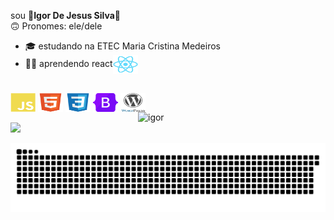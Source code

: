sou <b> 💎Igor De Jesus Silva💎</b><br>
 :upside_down_face:  Pronomes: ele/dele<br>
- 🎓 estudando na ETEC Maria Cristina Medeiros<Br>
- 👨‍💻 aprendendo react<img align="center" alt="HTML" height="30" width="40" src="https://raw.githubusercontent.com/devicons/devicon/master/icons/react/react-original.svg">
<!--<div style="cursor:pointer;"><a herf="#">projetos</a></div>-->
 <div style="display: inline_block"><br>
  <img align="center" alt="Js" height="30" width="40" src="https://raw.githubusercontent.com/devicons/devicon/master/icons/javascript/javascript-plain.svg">
  <img align="center" alt="HTML" height="30" width="40" src="https://raw.githubusercontent.com/devicons/devicon/master/icons/html5/html5-original.svg">
  <img align="center" alt="CSS" height="30" width="40" src="https://raw.githubusercontent.com/devicons/devicon/master/icons/css3/css3-original.svg">
  <img align="center" alt="HTML" height="30" width="40" src="https://raw.githubusercontent.com/devicons/devicon/master/icons/bootstrap/bootstrap-original.svg">
  <img align="center" alt="HTML" height="30" width="40" src="https://raw.githubusercontent.com/devicons/devicon/master/icons/wordpress/wordpress-original.svg">
  <img align="right" alt="igor" src="https://cdn.discordapp.com/attachments/730162373003837573/880543471763591259/gifIgor.gif" width="300px">
  
</div>
<br>
<div><a href="https://www.instagram.com/s_igo.r/" target="_blank"><img src="https://img.shields.io/badge/-Instagram-%23E4405F?style=for-the-badge&logo=instagram&logoColor=white" target="_blank"></a>
 	 <!--<a href="#" target="_blank"><img src="https://img.shields.io/badge/-LinkedIn-%230077B5?style=for-the-badge&logo=linkedin&logoColor=white" target="_blank"></a>--></div>
 
 ![Snake animation](https://raw.githubusercontent.com/igorrzinho/igorrzinho/output/github-contribution-grid-snake.svg)
